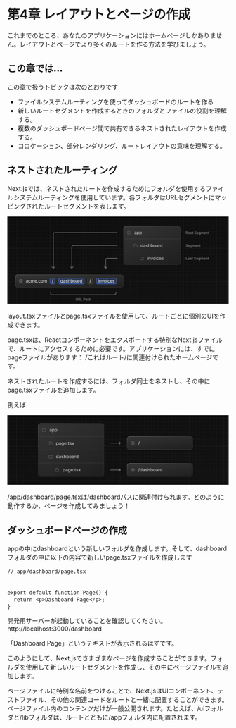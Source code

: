# 第4章 レイアウトとページの作成

これまでのところ、あなたのアプリケーションにはホームページしかありません。レイアウトとページでより多くのルートを作る方法を学びましょう。

## この章では...

この章で扱うトピックは次のとおりです

* ファイルシステムルーティングを使ってダッシュボードのルートを作る
* 新しいルートセグメントを作成するときのフォルダとファイルの役割を理解する。
* 複数のダッシュボードページ間で共有できるネストされたレイアウトを作成する。
* コロケーション、部分レンダリング、ルートレイアウトの意味を理解する。

## ネストされたルーティング
Next.jsでは、ネストされたルートを作成するためにフォルダを使用するファイルシステムルーティングを使用しています。各フォルダはURLセグメントにマッピングされたルートセグメントを表します。

![ファイルシステムルーティング](./images/image3.png)

layout.tsxファイルとpage.tsxファイルを使用して、ルートごとに個別のUIを作成できます。

page.tsxは、Reactコンポーネントをエクスポートする特別なNext.jsファイルで、ルートにアクセスするために必要です。アプリケーションには、すでにpageファイルがあります： /これはルート/に関連付けられたホームページです。

ネストされたルートを作成するには、フォルダ同士をネストし、その中にpage.tsxファイルを追加します。

例えば

![ネストされたルート](./images/image4.png)

/app/dashboard/page.tsxは/dashboardパスに関連付けられます。どのように動作するか、ページを作成してみましょう！

## ダッシュボードページの作成
appの中にdashboardという新しいフォルダを作成します。そして、dashboardフォルダの中に以下の内容で新しいpage.tsxファイルを作成します

```tsx
// app/dashboard/page.tsx


export default function Page() {
  return <p>Dashboard Page</p>;
}
```
開発用サーバーが起動していることを確認してください。
http://localhost:3000/dashboard

「Dashboard Page」というテキストが表示されるはずです。

このようにして、Next.jsでさまざまなページを作成することができます。フォルダを使用して新しいルートセグメントを作成し、その中にページファイルを追加します。

ページファイルに特別な名前をつけることで、Next.jsはUIコンポーネント、テストファイル、その他の関連コードをルートと一緒に配置することができます。ページファイル内のコンテンツだけが一般公開されます。たとえば、/uiフォルダと/libフォルダは、ルートとともに/appフォルダ内に配置されます。
